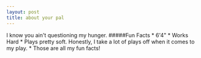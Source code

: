 ```yaml
---
layout: post
title: about your pal
---
```

I know you ain't questioning my hunger.
#####Fun Facts
	* 6'4"
	* Works Hard
	* Plays pretty soft. Honestly, I take a lot of plays off when it comes to my play.
	* Those are all my fun facts!